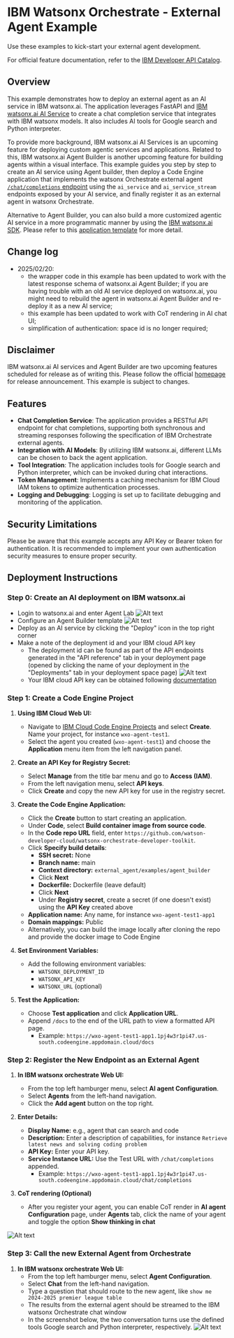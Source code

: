 # IBM Watsonx Orchestrate - External Agent Example

Use these examples to kick-start your external agent development.

For official feature documentation, refer to the [IBM Developer API Catalog](https://developer.ibm.com/apis/catalog/watsonorchestrate--custom-assistants/api/API--watsonorchestrate--ibm-watsonx-orchestrate-api#Register_an_external_chat_completions_agent__agents_external_chat_post).

## Overview

This example demonstrates how to deploy an external agent as an AI service in IBM watsonx.ai. The application leverages 
FastAPI and [IBM watsonx.ai AI Service](https://www.ibm.com/products/watsonx-ai/ai-agent-development) to create a chat completion service that integrates with IBM watsonx models. It also includes AI tools for Google search and Python interpreter.

To provide more background, IBM watsonx.ai AI Services is an upcoming feature for deploying custom agentic services and applications. Related to this, IBM watsonx.ai Agent Builder is another upcoming feature for building agents within a visual interface. This example guides you step by step to create an AI service using Agent builder, then deploy a Code Engine application that implements the watsonx Orchestrate external agent [`/chat/completions` endpoint](https://github.com/watson-developer-cloud/watsonx-orchestrate-developer-toolkit/blob/main/external_agent/spec.yaml) using the `ai_service` and `ai_service_stream` endpoints exposed by your AI service, and finally register it as an external agent in watsonx Orchestrate.

Alternative to Agent Builder, you can also build a more customized agentic AI service in a more programmatic manner by using the [IBM watsonx.ai SDK](https://ibm.github.io/watsonx-ai-python-sdk/core_api.html#client.Deployments.create). Please refer to this [application template](https://github.com/IBM/watson-machine-learning-samples/tree/master/cloud/ai-service-templates/langgraph-react-agent) for more detail.

## Change log

- 2025/02/20: 
  - the wrapper code in this example has been updated to work with the latest response schema of watsonx.ai Agent Builder; if you are having trouble with an old AI service deployed on watsonx.ai, you might need to rebuild the agent in watsonx.ai Agent Builder and re-deploy it as a new AI service;
  - this example has been updated to work with CoT rendering in AI chat UI;
  - simplification of authentication: space id is no longer required;

## Disclaimer

IBM watsonx.ai AI services and Agent Builder are two upcoming features scheduled for release as of writing this. Please follow the official [homepage](https://www.ibm.com/products/watsonx-ai/ai-agent-development) for release announcement. This example is subject to changes.

## Features

- **Chat Completion Service**: The application provides a RESTful API endpoint for chat completions, supporting both synchronous and streaming responses following the specification of IBM Orchestrate external agents.
- **Integration with AI Models**: By utilizing IBM watsonx.ai, different LLMs can be chosen to back the agent application.
- **Tool Integration**: The application includes tools for Google search and Python interpreter, which can be invoked during chat interactions.
- **Token Management**: Implements a caching mechanism for IBM Cloud IAM tokens to optimize authentication processes.
- **Logging and Debugging**: Logging is set up to facilitate debugging and monitoring of the application.

## Security Limitations

Please be aware that this example accepts any API Key or Bearer token for authentication. 
It is recommended to implement your own authentication security measures to ensure proper security.

## Deployment Instructions

### Step 0: Create an AI deployment on IBM watsonx.ai

- Login to watsonx.ai and enter Agent Lab
![Alt text](./assets/wxai_home.png "Agent Lab in watsonx.ai home page")
- Configure an Agent Builder template
![Alt text](./assets/agent-builder.png "Example of Agent Builder template configuration")
- Deploy as an AI service by clicking the "Deploy" icon in the top right corner
- Make a note of the deployment id and your IBM cloud API key
  - The deployment id can be found as part of the API endpoints generated in the "API reference" tab in your deployment page (opened by clicking the name of your deployment in the "Deployments" tab in your deployment space page)
![Alt text](./assets/deployment_id.png "Example of deployment id")
  - Your IBM cloud API key can be obtained following [documentation](https://cloud.ibm.com/docs/account?topic=account-userapikey&interface=ui)

### Step 1: Create a Code Engine Project

1. **Using IBM Cloud Web UI:**
   - Navigate to [IBM Cloud Code Engine Projects](https://cloud.ibm.com/containers/serverless/projects) and select **Create**. Name your project, for instance `wxo-agent-test1`.
   - Select the agent you created (`wxo-agent-test1`) and choose the **Application** menu item from the left navigation panel.

2. **Create an API Key for Registry Secret:**
   - Select **Manage** from the title bar menu and go to **Access (IAM)**.
   - From the left navigation menu, select **API keys**.
   - Click **Create** and copy the new API key for use in the registry secret.

3. **Create the Code Engine Application:**
   - Click the **Create** button to start creating an application.
   - Under **Code**, select **Build container image from source code**.
   - In the **Code repo URL** field, enter `https://github.com/watson-developer-cloud/watsonx-orchestrate-developer-toolkit`.
   - Click **Specify build details**:
     - **SSH secret:** None
     - **Branch name:** main
     - **Context directory:** `external_agent/examples/agent_builder`
     - Click **Next**
     - **Dockerfile:** Dockerfile (leave default)
     - Click **Next**
     - Under **Registry secret**, create a secret (if one doesn't exist) using the **API Key** created above
   - **Application name:** Any name, for instance `wxo-agent-test1-app1`
   - **Domain mappings:** Public
   - Alternatively, you can build the image locally after cloning the repo and provide the docker image to Code Engine

4. **Set Environment Variables:**
   - Add the following environment variables:
     - `WATSONX_DEPLOYMENT_ID`
     - `WATSONX_API_KEY`
     - `WATSONX_URL` (optional)

5. **Test the Application:**
   - Choose **Test application** and click **Application URL**.
   - Append `/docs` to the end of the URL path to view a formatted API page.
     - Example: `https://wxo-agent-test1-app1.1pj4w3r1pi47.us-south.codeengine.appdomain.cloud/docs`

### Step 2: Register the New Endpoint as an External Agent

1. **In IBM watsonx orchestrate Web UI:**
   - From the top left hamburger menu, select **AI agent Configuration**.
   - Select **Agents** from the left-hand navigation.
   - Click the **Add agent** button on the top right.

2. **Enter Details:**
   - **Display Name:** e.g., agent that can search and code
   - **Description:** Enter a description of capabilities, for instance `Retrieve latest news and solving coding problem`
   - **API Key:** Enter your API key.
   - **Service Instance URL:** Use the Test URL with `/chat/completions` appended.
     - Example: `https://wxo-agent-test1-app1.1pj4w3r1pi47.us-south.codeengine.appdomain.cloud/chat/completions`

3. **CoT rendering (Optional)**
   - After you register your agent, you can enable CoT render in **AI agent Configuration** page, under **Agents** tab, click the name of your agent and toggle the option **Show thinking in chat**

![Alt text](./assets/register_wxo_external_agent.png "Example of registering an external agent to IBM watsonx Orchestrate")

### Step 3: Call the new External Agent from Orchestrate

1. **In IBM watsonx orchestrate Web UI:**
   - From the top left hamburger menu, select **Agent Configuration**.
   - Select **Chat** from the left-hand navigation.
   - Type a question that should route to the new agent, like `show me 2024-2025 premier league table`
   - The results from the external agent should be streamed to the IBM watsonx Orchestrate chat window
   - In the screenshot below, the two conversation turns use the defined tools Google search and Python interpreter, respectively. 
![Alt text](./assets/demo.png "Example of a chat to the external agent from IBM watsonx Orchestrate")
